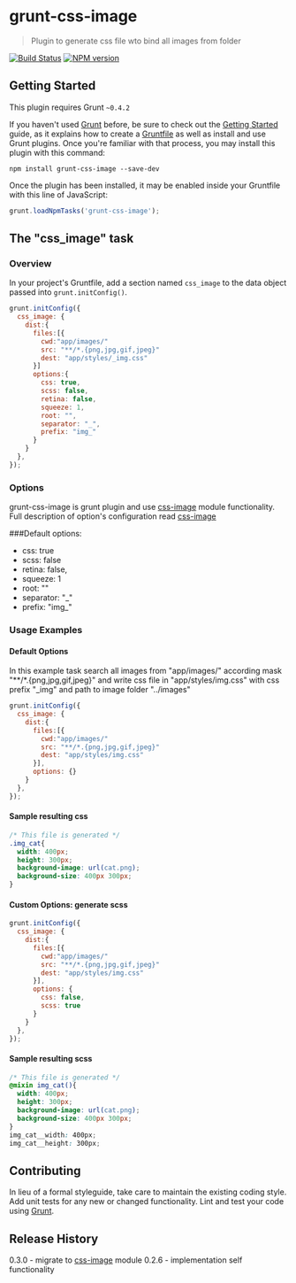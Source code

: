 # grunt-css-image

> Plugin to generate css file wto bind all images from folder

[![Build Status](https://travis-ci.org/lexich/grunt-css-image.svg?branch=master)](https://travis-ci.org/lexich/grunt-css-image)
[![NPM version](https://badge.fury.io/js/grunt-css-image.svg)](http://badge.fury.io/js/grunt-css-image)

## Getting Started
This plugin requires Grunt `~0.4.2`

If you haven't used [Grunt](http://gruntjs.com/) before, be sure to check out the [Getting Started](http://gruntjs.com/getting-started) guide, as it explains how to create a [Gruntfile](http://gruntjs.com/sample-gruntfile) as well as install and use Grunt plugins. Once you're familiar with that process, you may install this plugin with this command:

```shell
npm install grunt-css-image --save-dev
```

Once the plugin has been installed, it may be enabled inside your Gruntfile with this line of JavaScript:

```js
grunt.loadNpmTasks('grunt-css-image');
```

## The "css_image" task

### Overview
In your project's Gruntfile, add a section named `css_image` to the data object passed into `grunt.initConfig()`.

```js
grunt.initConfig({
  css_image: {
    dist:{
      files:[{
        cwd:"app/images/"
        src: "**/*.{png,jpg,gif,jpeg}"
        dest: "app/styles/_img.css"
      }]
      options:{
        css: true, 
        scss: false, 
        retina: false,
        squeeze: 1, 
        root: "", 
        separator: "_", 
        prefix: "img_"
      }
    }
  },
});
```

### Options
grunt-css-image is grunt plugin and use [css-image](https://github.com/lexich/css-image) module functionality. Full description of option's configuration read [css-image](https://github.com/lexich/css-image#options)

###Default options:
- css: true
- scss: false
- retina: false,
- squeeze: 1
- root: ""
- separator: "_"
- prefix: "img_"

### Usage Examples

#### Default Options
In this example task search all images from "app/images/" according mask "**/*.{png,jpg,gif,jpeg}" and write css file in "app/styles/img.css"
with css prefix "_img" and path to image folder "../images"

```js
grunt.initConfig({
  css_image: {
    dist:{
      files:[{
        cwd:"app/images/"
        src: "**/*.{png,jpg,gif,jpeg}"
        dest: "app/styles/img.css"
      }],
      options: {}
    }
  },
});
```
#### Sample resulting css
```css
/* This file is generated */
.img_cat{
  width: 400px;
  height: 300px;
  background-image: url(cat.png);
  background-size: 400px 300px;
}
```

#### Custom Options: generate scss

```js
grunt.initConfig({
  css_image: {
    dist:{
      files:[{
        cwd:"app/images/"
        src: "**/*.{png,jpg,gif,jpeg}"
        dest: "app/styles/img.css"
      }],
      options: {
        css: false,
        scss: true
      }
    }
  },
});
```
#### Sample resulting scss
```scss
/* This file is generated */
@mixin img_cat(){
  width: 400px;
  height: 300px;
  background-image: url(cat.png);
  background-size: 400px 300px;
}
img_cat__width: 400px;
img_cat__height: 300px;
```

## Contributing
In lieu of a formal styleguide, take care to maintain the existing coding style. Add unit tests for any new or changed functionality. Lint and test your code using [Grunt](http://gruntjs.com/).

## Release History
0.3.0 - migrate to [css-image](https://github.com/lexich/css-image) module
0.2.6 - implementation self functionality
